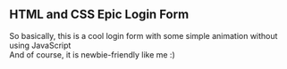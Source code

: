 <h2>HTML and CSS Epic Login Form</h2>
So basically, this is a cool login form with some simple animation without using JavaScript 
<br>
And of course, it is newbie-friendly like me :)
